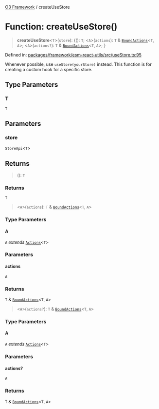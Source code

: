 [O3 Framework](../API.md) / createUseStore

# Function: createUseStore()

> **createUseStore**\<`T`\>(`store`): \{(): `T`; \<`A`\>(`actions`): `T` & [`BoundActions`](../type-aliases/BoundActions.md)\<`T`, `A`\>; \<`A`\>(`actions?`): `T` & [`BoundActions`](../type-aliases/BoundActions.md)\<`T`, `A`\>; \}

Defined in: [packages/framework/esm-react-utils/src/useStore.ts:95](https://github.com/its-kios09/openmrs-esm-core/blob/main/packages/framework/esm-react-utils/src/useStore.ts#L95)

Whenever possible, use `useStore(yourStore)` instead. This function is for creating a
custom hook for a specific store.

## Type Parameters

### T

`T`

## Parameters

### store

`StoreApi`\<`T`\>

## Returns

> (): `T`

### Returns

`T`

> \<`A`\>(`actions`): `T` & [`BoundActions`](../type-aliases/BoundActions.md)\<`T`, `A`\>

### Type Parameters

#### A

`A` *extends* [`Actions`](../type-aliases/Actions.md)\<`T`\>

### Parameters

#### actions

`A`

### Returns

`T` & [`BoundActions`](../type-aliases/BoundActions.md)\<`T`, `A`\>

> \<`A`\>(`actions?`): `T` & [`BoundActions`](../type-aliases/BoundActions.md)\<`T`, `A`\>

### Type Parameters

#### A

`A` *extends* [`Actions`](../type-aliases/Actions.md)\<`T`\>

### Parameters

#### actions?

`A`

### Returns

`T` & [`BoundActions`](../type-aliases/BoundActions.md)\<`T`, `A`\>
